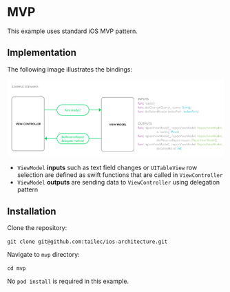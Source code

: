 # MVP
This example uses standard iOS MVP pattern.


## Implementation
The following image illustrates the bindings:


![scenario](example-scenario.png)

- `ViewModel` **inputs** such as text field changes or `UITableView` row selection are defined as swift functions that are called in `ViewController`
- `ViewModel` **outputs** are sending data to `ViewController` using delegation pattern

## Installation
Clone the repository:

`git clone git@github.com:tailec/ios-architecture.git`

Navigate to  `mvp` directory:

`cd mvp`

No `pod install` is required in this example.
